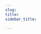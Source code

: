 ```yaml
---
slug:
title:
sidebar_title:

---
```




<!--stackedit_data:
eyJoaXN0b3J5IjpbMTc2MjM4MjM3MiwtMTMyNjI4OTU5MiwtMj
A4ODc0NjYxMl19
-->